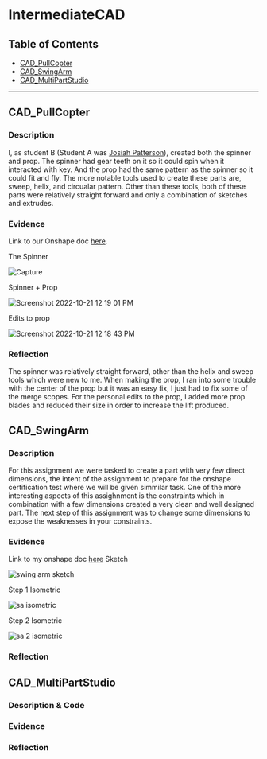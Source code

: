# IntermediateCAD


## Table of Contents
* [CAD_PullCopter](#CAD_PullCopter)
* [CAD_SwingArm](#CAD_SwingArm)
* [CAD_MultiPartStudio](#CAD_MultiPartStudio)
---



## CAD_PullCopter

### Description
I, as student B (Student A was [Josiah Patterson](https://github.com/jpatter43/CircuitPython)), created both the spinner and prop. The spinner had gear teeth on it so it could spin when it interacted with key. And the prop had the same pattern as the spinner so it could fit and fly. The more notable tools used to create these parts are, sweep, helix, and circualar pattern. Other than these tools, both of these parts were relatively straight forward and only a combination of sketches and extrudes. 
### Evidence
Link to our Onshape doc [here](https://cvilleschools.onshape.com/documents/e2d25fcf5aacfbd11b39abe4/w/ac902f69cc0a64357db4dff9/e/081d1e720ed8c49beea06c70).

The Spinner

![Capture](https://user-images.githubusercontent.com/112961319/197239929-9a6fa131-ea7c-455f-a4e5-4d3baa910fe5.PNG)

Spinner + Prop

![Screenshot 2022-10-21 12 19 01 PM](https://user-images.githubusercontent.com/112961319/197242662-3dc07d98-5a70-4f8c-8875-59211f26879c.png)

Edits to prop

![Screenshot 2022-10-21 12 18 43 PM](https://user-images.githubusercontent.com/112961319/197242685-c6cbccb6-0e63-4af3-ac88-c5d9d3f4d67e.png)

### Reflection
The spinner was relatively straight forward, other than the helix and sweep tools which were new to me. When making the prop, I ran into some trouble with the center of the prop but it was an easy fix, I just had to fix some of the merge scopes. For the personal edits to the prop, I added more prop blades and reduced their size in order to increase the lift produced.


## CAD_SwingArm

### Description
For this assignment we were tasked to create a part with very few direct dimensions, the intent of the assignment to prepare for the onshape certification test where we will be given simmilar task. One of the more interesting aspects of this assighnment is the constraints which in combination with a few dimensions created a very clean and well designed part. The next step of this assignment was to change some dimensions to expose the weaknesses in your constraints.
### Evidence
Link to my onshape doc [here](https://cvilleschools.onshape.com/documents/63193e990799276a8b286714/w/75c6481a7714cafa6a0dff0b/e/595816b047ea5bd66d5b0dc5?renderMode=0&rightPanel=variableTablePanel&uiState=635694255902f51d731057ae)
Sketch

![swing arm sketch](https://user-images.githubusercontent.com/112961319/197537826-1cb59915-9afb-4aa1-a134-e95e0e6aca54.PNG)

Step 1 Isometric

![sa isometric](https://user-images.githubusercontent.com/112961319/197537939-ee02db27-bf88-49e1-9012-39be8995c7f2.PNG)

Step 2 Isometric

![sa 2 isometric](https://user-images.githubusercontent.com/112961319/197538038-8c72680c-3259-4c58-bc37-b07d5362c5e4.PNG)

### Reflection


## CAD_MultiPartStudio

### Description & Code

### Evidence

### Reflection


